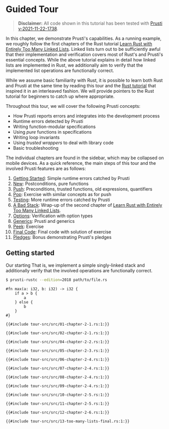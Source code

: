 # Guided Tour

> **Disclaimer:** All code shown in this tutorial has been tested with 
> [Prusti v-2021-11-22-1738](https://github.com/viperproject/prusti-dev/tree/v-2021-11-22-1738).

In this chapter, we demonstrate Prusti's capabilities.
As a running example, we roughly follow the first chapters of the Rust tutorial
[Learn Rust with Entirely Too Many Linked Lists](https://rust-unofficial.github.io/too-many-lists/).
Linked lists turn out to be sufficiently awful that their implementation and verification
covers most of Rust's and Prusti's essential concepts.
While the above tutorial explains in detail how linked lists are implemented in Rust,
we additionally aim to verify that the implemented list operations are functionally
correct.

While we assume basic familiarity with Rust, it is possible to learn both
Rust and Prusti at the same time by reading this tour and the 
[Rust tutorial](https://rust-unofficial.github.io/too-many-lists/)
that inspired it in an interleaved fashion.
We will provide pointers to the Rust tutorial for beginners to catch up where appropriate.

Throughout this tour, we will cover the following Prusti concepts:

- How Prusti reports errors and integrates into the development process
- Runtime errors detected by Prusti
- Writing function-modular specifications 
- Using *pure* functions in specifications
- Writing loop invariants 
- Using *trusted wrappers* to deal with library code
- Basic troubleshooting


The individual chapters are found in the sidebar, which may be collapsed on mobile
devices.
As a quick reference, the main steps of this tour and the involved Prusti features
are as follows:

1. [Getting Started](getting-started.md): Simple runtime errors catched by Prusti
2. [New](new.md): Postconditions, pure functions
3. [Push](push.md): Preconditions, trusted functions, old expressions, quantifiers
4. [Pop](pop.md): Exercise with similar concepts as for push
5. [Testing](testing.md): More runtime errors catched by Prusti
6. [A Bad Stack](bad-stack.md): Wrap-up of the second chapter of
   [Learn Rust with Entirely Too Many Linked Lists](https://rust-unofficial.github.io/too-many-lists/).
7. [Options](options.md): Verification with option types
7. [Generics](generics.md): Prusti and generics
8. [Peek](peek.md): Exercise
9. [Final Code](final.md): Final code with solution of exercise
10. [Pledges](pledges.md): Bonus demonstrating Prusti's pledges


## Getting started

Our starting 
That is, we implement a simple singly-linked stack and additionally verify
that the involved operations are functionally correct.


```bash
$ prusti-rustc --edition=2018 path/to/file.rs
```

```rust,noplaypen
#fn max(a: i32, b: i32) -> i32 {
    if a > b {
        a
    } else {
        b
    }
#}
```

```rust,noplaypen
{{#include tour-src/src/01-chapter-2-1.rs:1:}}
```

```rust,noplaypen
{{#include tour-src/src/02-chapter-2-1.rs:1:}}
```

<!-- ```rust,noplaypen
{{ #include tour-src/src/03-chapter-2-1.rs:1:}}
``` -->

```rust,noplaypen
{{#include tour-src/src/04-chapter-2-2.rs:1:}}
```

```rust,noplaypen
{{#include tour-src/src/05-chapter-2-3.rs:1:}}
```

```rust,noplaypen
{{#include tour-src/src/06-chapter-2-4.rs:1:}}
```

```rust,noplaypen
{{#include tour-src/src/07-chapter-2-4.rs:1:}}
```

```rust,noplaypen
{{#include tour-src/src/08-chapter-2-4.rs:1:}}
```

```rust,noplaypen
{{#include tour-src/src/09-chapter-2-4.rs:1:}}
```

```rust,noplaypen
{{#include tour-src/src/10-chapter-2-5.rs:1:}}
```

```rust,noplaypen
{{#include tour-src/src/11-chapter-2-5.rs:1:}}
```

```rust,noplaypen
{{#include tour-src/src/12-chapter-2-6.rs:1:}}
```

```rust,noplaypen
{{#include tour-src/src/13-too-many-lists-final.rs:1:}}
```

